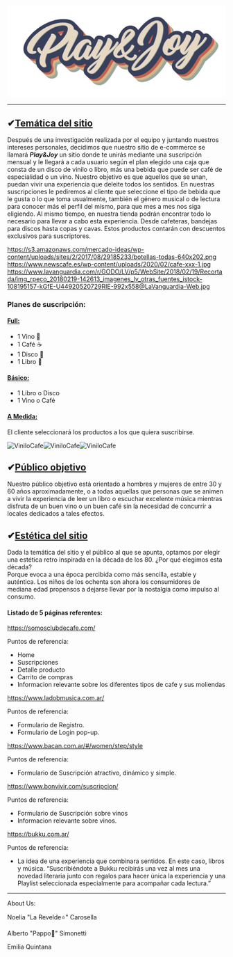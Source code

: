 
![Logo Play And Joy](./logo-transparente.png)

---

## ✔<u>Temática del sitio</u>

Después de una investigación realizada por el equipo y juntando nuestros intereses personales, decidimos que nuestro sitio de e-commerce se llamará ***Play&Joy*** un sitio donde te unirás mediante una suscripción mensual y le llegará a cada usuario según el plan elegido una caja que consta de un disco de vinilo o libro, más una bebida que puede ser café de especialidad o un vino. 
Nuestro objetivo es que aquellos que se unan, puedan vivir una experiencia que deleite todos los sentidos. En nuestras suscripciones le pediremos al cliente que seleccione el tipo de bebida que le gusta o lo que toma usualmente, también el género musical o de lectura para conocer más el perfil del mismo, para que mes a mes nos siga eligiendo. 
Al mismo tiempo, en nuestra tienda podrán encontrar todo lo necesario para llevar a cabo esta experiencia. Desde cafeteras, bandejas para discos hasta copas y cavas.
Estos productos contarán con descuentos exclusivos para suscriptores.

https://s3.amazonaws.com/mercado-ideas/wp-content/uploads/sites/2/2017/08/29185233/botellas-todas-640x202.png
https://www.newscafe.es/wp-content/uploads/2020/02/cafe-xxx-1.jpg
https://www.lavanguardia.com/r/GODO/LV/p5/WebSite/2018/02/19/Recortada/img_rpeco_20180219-142613_imagenes_lv_otras_fuentes_istock-108195157-kGfE-U44920520729RIE-992x558@LaVanguardia-Web.jpg

### Planes de suscripción:

#### **<u>Full:</u>**  
- 1 Vino 🍷
- 1 Café ☕
- 1 Disco 🎸
- 1 Libro 📖

#### **<u>Básico:</u>**  
- 1 Libro o Disco 
- 1 Vino o Café

#### **<u>A Medida:</u>**   
El cliente seleccionará los productos a los que quiera suscribirse.

<img src= "https://i.pinimg.com/originals/3f/b6/05/3fb605f50711be5a0ac7ca7010835a0e.jpg" alt= "ViniloCafe" height="70" width= "70"><img src= "https://thumbs.dreamstime.com/z/vinilo-de-cristal-del-vino-43752545.jpg" alt= "ViniloCafe" height="70" width= "70"><img src= "https://dixit.guiaoleo.com.ar/wp-content/uploads/2015/01/libros-y-cafe.jpg" alt= "ViniloCafe" height="70">

## ✔<u>Público objetivo</u>

Nuestro público objetivo está orientado a hombres y mujeres de entre 30 y 60 años aproximadamente, o a todas aquellas que personas que se animen a vivir la experiencia de leer un libro o escuchar excelente  música
mientras disfruta de un buen vino o un buen café sin la necesidad de concurrir a locales dedicados a tales efectos. 

## ✔<u>Estética del sitio</u>

Dada la temática del sitio y el público al que se apunta, optamos por elegir una estética retro inspirada en la década de los 80.
¿Por qué elegimos esta década?  
Porque evoca a una época percibida como más sencilla, estable y auténtica. 
Los niños de los ochenta son ahora los consumidores de mediana edad propensos a dejarse llevar por la nostalgia como impulso al consumo.

#### Listado de 5 páginas referentes:

https://somosclubdecafe.com/

Puntos de referencia:
- Home
- Suscripciones
- Detalle producto
- Carrito de compras
- Informacion relevante sobre los diferentes tipos de cafe y sus moliendas

https://www.ladobmusica.com.ar/

Puntos de referencia:
- Formulario de Registro.
- Formulario de Login pop-up.

https://www.bacan.com.ar/#/women/step/style

Puntos de referencia:
- Formulario de Suscripción atractivo, dinámico y simple.

https://www.bonvivir.com/suscripcion/

Puntos de referencia:
- Formulario de Suscripción sobre vinos
- Informacion relevante sobre vinos.

https://bukku.com.ar/

Puntos de referencia:
- La idea de una experiencia que combinara sentidos. En este caso, libros y música.
“Suscribiéndote a Bukku recibirás una vez al mes una novedad literaria junto con regalos para hacer única la experiencia y una Playlist seleccionada especialmente para acompañar cada lectura.”

---

About Us:

Noelia "La Revelde⭐" Carosella

Alberto "Pappo🤟" Simonetti

Emilia Quintana
